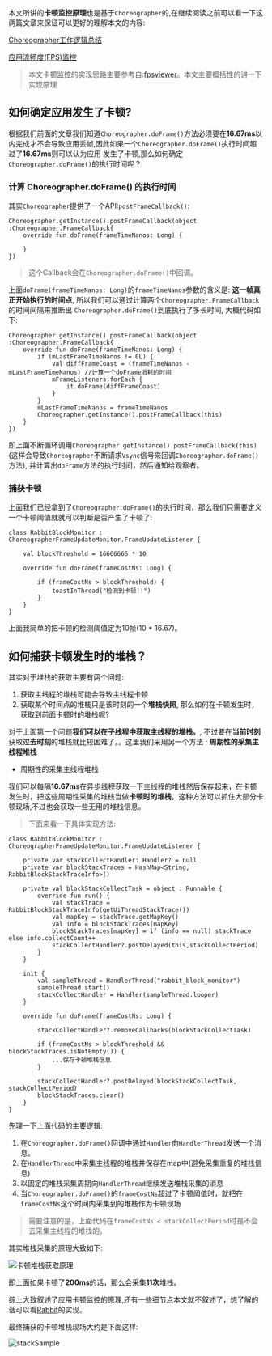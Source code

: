 
本文所讲的**卡顿监控原理**也是基于`Choreographer`的,在继续阅读之前可以看一下这两篇文章来保证可以更好的理解本文的内容:

[Choreographer工作逻辑总结](Choreographer工作逻辑总结.md)

[应用流畅度(FPS)监控](应用流畅度(FPS)监控.md)

>本文卡顿监控的实现思路主要参考自:[fpsviewer](https://github.com/SilenceDut/fpsviewer)。本文主要概括性的讲一下实现原理

## 如何确定应用发生了卡顿?

根据我们前面的文章我们知道`Choreographer.doFrame()`方法必须要在**16.67ms**以内完成才不会导致应用丢帧,因此如果一个`Choreographer.doFrame()`执行时间超过了**16.67ms**则可以认为应用
发生了卡顿,那么如何确定`Choreographer.doFrame()`的执行时间呢？

### 计算 Choreographer.doFrame() 的执行时间

其实`Choreographer`提供了一个API:`postFrameCallback()`:

```
Choreographer.getInstance().postFrameCallback(object :Choreographer.FrameCallback{
    override fun doFrame(frameTimeNanos: Long) {
    
    }
})
```

>这个Callback会在`Choreographer.doFrame()`中回调。

上面`doFrame(frameTimeNanos: Long)`的`frameTimeNanos`参数的含义是: **这一帧真正开始执行的时间点**, 所以我们可以通过计算两个`Choreographer.FrameCallback`的时间间隔来推断出
`Choreographer.doFrame()`到底执行了多长时间, 大概代码如下:

```
Choreographer.getInstance().postFrameCallback(object :Choreographer.FrameCallback{
    override fun doFrame(frameTimeNanos: Long) {
        if (mLastFrameTimeNanos != 0L) {
            val diffFrameCoast = (frameTimeNanos - mLastFrameTimeNanos) //计算一个doFrame消耗的时间
            mFrameListeners.forEach {
                it.doFrame(diffFrameCoast)
            }
        }
        mLastFrameTimeNanos = frameTimeNanos
        Choreographer.getInstance().postFrameCallback(this)
    }
})
```

即上面不断循环调用`Choreographer.getInstance().postFrameCallback(this)`(这样会导致`Choreographer`不断请求`Vsync`信号来回调`Choreographer.doFrame()`方法), 并计算出`doFrame`方法的执行时间，然后通知给观察者。

### 捕获卡顿

上面我们已经拿到了`Choreographer.doFrame()`的执行时间，那么我们只需要定义一个卡顿阈值就就可以判断是否产生了卡顿了:

```
class RabbitBlockMonitor : ChoreographerFrameUpdateMonitor.FrameUpdateListener {

    val blockThreshold = 16666666 * 10

    override fun doFrame(frameCostNs: Long) {

        if (frameCostNs > blockThreshold) {
            toastInThread("检测到卡顿!!")
        }
    }
}
```

上面我简单的把卡顿的检测阈值定为10帧(10 * 16.67)。


## 如何捕获卡顿发生时的堆栈？

其实对于堆栈的获取主要有两个问题:

1. 获取主线程的堆栈可能会导致主线程卡顿
2. 获取某个时间点的堆栈只是该时刻的一个**堆栈快照**, 那么如何在卡顿发生时，获取到前面卡顿时的堆栈呢?


对于上面第一个问题**我们可以在子线程中获取主线程的堆栈。**, 不过要在**当前时刻**获取**过去时刻**的堆栈就比较困难了。。这里我们采用另一个方法 : **周期性的采集主线程堆栈**

- 周期性的采集主线程堆栈

我们可以每隔**16.67ms**在异步线程获取一下主线程的堆栈然后保存起来，在卡顿发生时，把这些周期性采集的堆栈当做**卡顿时的堆栈**。这种方法可以抓住大部分卡顿现场,不过也会获取一些无用的堆栈信息。

>下面来看一下具体实现方法:

```
class RabbitBlockMonitor : ChoreographerFrameUpdateMonitor.FrameUpdateListener {

    private var stackCollectHandler: Handler? = null
    private var blockStackTraces = HashMap<String, RabbitBlockStackTraceInfo>()

    private val blockStackCollectTask = object : Runnable {
        override fun run() {
            val stackTrace =  RabbitBlockStackTraceInfo(getUiThreadStackTrace())
            val mapKey = stackTrace.getMapKey()
            val info = blockStackTraces[mapKey]
            blockStackTraces[mapKey] = if (info == null) stackTrace else info.collectCount++
            stackCollectHandler?.postDelayed(this,stackCollectPeriod)
        }
    }

    init {
        val sampleThread = HandlerThread("rabbit_block_monitor")
        sampleThread.start()
        stackCollectHandler = Handler(sampleThread.looper)
    }

    override fun doFrame(frameCostNs: Long) {

        stackCollectHandler?.removeCallbacks(blockStackCollectTask)

        if (frameCostNs > blockThreshold && blockStackTraces.isNotEmpty()) {
            ...保存卡顿堆栈信息
        }

        stackCollectHandler?.postDelayed(blockStackCollectTask, stackCollectPeriod)
        blockStackTraces.clear()
    }
}
```

先理一下上面代码的主要逻辑:

1. 在`Choreographer.doFrame()`回调中通过`Handler`向`HandlerThread`发送一个消息。
2. 在`HandlerThread`中采集主线程的堆栈并保存在map中(避免采集重复的堆栈信息)
3. 以固定的堆栈采集周期向`HandlerThread`继续发送堆栈采集的消息
4. 当`Choreographer.doFrame()`的`frameCostNs`超过了卡顿阈值时，就把在`frameCostNs`这个时间内采集到的堆栈作为卡顿现场

>需要注意的是，上面代码在`frameCostNs < stackCollectPeriod`时是不会去采集主线程的堆栈的。

其实堆栈采集的原理大致如下:

![卡顿堆栈获取原理](pic/卡顿堆栈获取原理.png)

即上面如果卡顿了**200ms**的话，那么会采集**11次**堆栈。

综上大致叙述了应用卡顿监控的原理,还有一些细节点本文就不叙述了，想了解的话可以看[Rabbit](https://github.com/SusionSuc/Rabbit)的实现。

最终捕获的卡顿堆栈现场大约是下面这样:


![stackSample](pic/stackSample.jpg)
